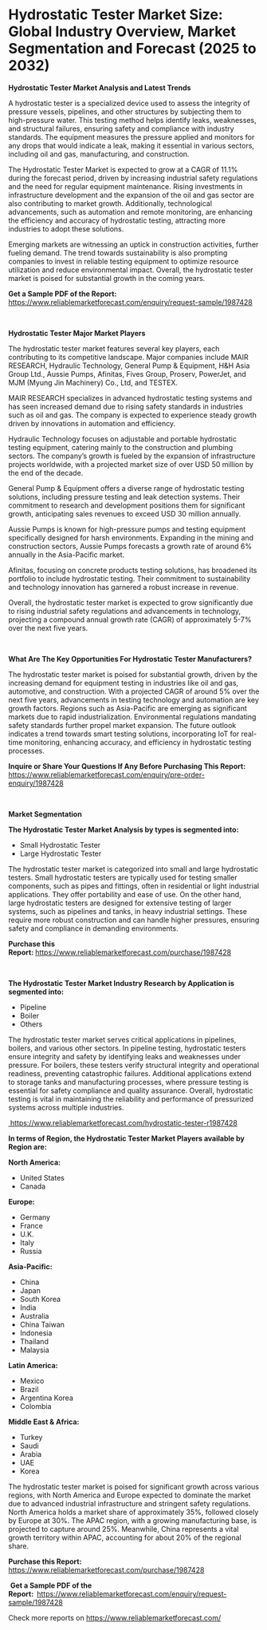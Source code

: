 <p><h1>Hydrostatic Tester Market Size: Global Industry Overview, Market Segmentation and Forecast (2025 to 2032)</h1></p><p><strong>Hydrostatic Tester Market Analysis and Latest Trends</strong></p>
<p><p>A hydrostatic tester is a specialized device used to assess the integrity of pressure vessels, pipelines, and other structures by subjecting them to high-pressure water. This testing method helps identify leaks, weaknesses, and structural failures, ensuring safety and compliance with industry standards. The equipment measures the pressure applied and monitors for any drops that would indicate a leak, making it essential in various sectors, including oil and gas, manufacturing, and construction.</p><p>The Hydrostatic Tester Market is expected to grow at a CAGR of 11.1% during the forecast period, driven by increasing industrial safety regulations and the need for regular equipment maintenance. Rising investments in infrastructure development and the expansion of the oil and gas sector are also contributing to market growth. Additionally, technological advancements, such as automation and remote monitoring, are enhancing the efficiency and accuracy of hydrostatic testing, attracting more industries to adopt these solutions.</p><p>Emerging markets are witnessing an uptick in construction activities, further fueling demand. The trend towards sustainability is also prompting companies to invest in reliable testing equipment to optimize resource utilization and reduce environmental impact. Overall, the hydrostatic tester market is poised for substantial growth in the coming years.</p></p>
<p><strong>Get a Sample PDF of the Report:&nbsp;</strong> <a href="https://www.reliablemarketforecast.com/enquiry/request-sample/1987428?utm_campaign=3182&utm_medium=2&utm_source=Github&utm_content=ia&utm_term=10042025&utm_id=hydrostatic-tester">https://www.reliablemarketforecast.com/enquiry/request-sample/1987428</a></p>
<p>&nbsp;</p>
<p><strong>Hydrostatic Tester Major Market Players</strong></p>
<p><p>The hydrostatic tester market features several key players, each contributing to its competitive landscape. Major companies include MAIR RESEARCH, Hydraulic Technology, General Pump & Equipment, H&H Asia Group Ltd., Aussie Pumps, Afinitas, Fives Group, Proserv, PowerJet, and MJM (Myung Jin Machinery) Co., Ltd, and TESTEX.</p><p>MAIR RESEARCH specializes in advanced hydrostatic testing systems and has seen increased demand due to rising safety standards in industries such as oil and gas. The company is expected to experience steady growth driven by innovations in automation and efficiency.</p><p>Hydraulic Technology focuses on adjustable and portable hydrostatic testing equipment, catering mainly to the construction and plumbing sectors. The company’s growth is fueled by the expansion of infrastructure projects worldwide, with a projected market size of over USD 50 million by the end of the decade.</p><p>General Pump & Equipment offers a diverse range of hydrostatic testing solutions, including pressure testing and leak detection systems. Their commitment to research and development positions them for significant growth, anticipating sales revenues to exceed USD 30 million annually.</p><p>Aussie Pumps is known for high-pressure pumps and testing equipment specifically designed for harsh environments. Expanding in the mining and construction sectors, Aussie Pumps forecasts a growth rate of around 6% annually in the Asia-Pacific market.</p><p>Afinitas, focusing on concrete products testing solutions, has broadened its portfolio to include hydrostatic testing. Their commitment to sustainability and technology innovation has garnered a robust increase in revenue.</p><p>Overall, the hydrostatic tester market is expected to grow significantly due to rising industrial safety regulations and advancements in technology, projecting a compound annual growth rate (CAGR) of approximately 5-7% over the next five years.</p></p>
<p>&nbsp;</p>
<p><strong>What Are The Key Opportunities For Hydrostatic Tester Manufacturers?</strong></p>
<p><p>The hydrostatic tester market is poised for substantial growth, driven by the increasing demand for equipment testing in industries like oil and gas, automotive, and construction. With a projected CAGR of around 5% over the next five years, advancements in testing technology and automation are key growth factors. Regions such as Asia-Pacific are emerging as significant markets due to rapid industrialization. Environmental regulations mandating safety standards further propel market expansion. The future outlook indicates a trend towards smart testing solutions, incorporating IoT for real-time monitoring, enhancing accuracy, and efficiency in hydrostatic testing processes.</p></p>
<p><strong>Inquire or Share Your Questions If Any Before Purchasing This Report:</strong> <a href="https://www.reliablemarketforecast.com/enquiry/pre-order-enquiry/1987428?utm_campaign=3182&utm_medium=2&utm_source=Github&utm_content=ia&utm_term=10042025&utm_id=hydrostatic-tester">https://www.reliablemarketforecast.com/enquiry/pre-order-enquiry/1987428</a></p>
<p>&nbsp;</p>
<p><strong>Market Segmentation</strong></p>
<p><strong>The Hydrostatic Tester Market Analysis by types is segmented into:</strong></p>
<p><ul><li>Small Hydrostatic Tester</li><li>Large Hydrostatic Tester</li></ul></p>
<p><p>The hydrostatic tester market is categorized into small and large hydrostatic testers. Small hydrostatic testers are typically used for testing smaller components, such as pipes and fittings, often in residential or light industrial applications. They offer portability and ease of use. On the other hand, large hydrostatic testers are designed for extensive testing of larger systems, such as pipelines and tanks, in heavy industrial settings. These require more robust construction and can handle higher pressures, ensuring safety and compliance in demanding environments.</p></p>
<p><strong>Purchase this Report:&nbsp;</strong><a href="https://www.reliablemarketforecast.com/purchase/1987428?utm_campaign=3182&utm_medium=2&utm_source=Github&utm_content=ia&utm_term=10042025&utm_id=hydrostatic-tester">https://www.reliablemarketforecast.com/purchase/1987428</a></p>
<p>&nbsp;</p>
<p><strong>The Hydrostatic Tester Market Industry Research by Application is segmented into:</strong></p>
<p><ul><li>Pipeline</li><li>Boiler</li><li>Others</li></ul></p>
<p><p>The hydrostatic tester market serves critical applications in pipelines, boilers, and various other sectors. In pipeline testing, hydrostatic testers ensure integrity and safety by identifying leaks and weaknesses under pressure. For boilers, these testers verify structural integrity and operational readiness, preventing catastrophic failures. Additional applications extend to storage tanks and manufacturing processes, where pressure testing is essential for safety compliance and quality assurance. Overall, hydrostatic testing is vital in maintaining the reliability and performance of pressurized systems across multiple industries.</p></p>
<p><a href="https://www.reliablemarketforecast.com/hydrostatic-tester-r1987428?utm_campaign=3182&utm_medium=2&utm_source=Github&utm_content=ia&utm_term=10042025&utm_id=hydrostatic-tester">&nbsp;https://www.reliablemarketforecast.com/hydrostatic-tester-r1987428</a></p>
<p><strong>In terms of Region, the Hydrostatic Tester Market Players available by Region are:</strong></p>
<p>
    <p> <strong> North America: </strong>
        <ul>
            <li>United States</li>
            <li>Canada</li>
        </ul>
        </p> 
    <p> <strong> Europe: </strong>
        <ul>
            <li>Germany</li>
            <li>France</li>
            <li>U.K.</li>
            <li>Italy</li>
            <li>Russia</li>
        </ul>
        </p> 
    <p> <strong> Asia-Pacific: </strong>
        <ul>
            <li>China</li>
            <li>Japan</li>
            <li>South Korea</li>
            <li>India</li>
            <li>Australia</li>
            <li>China Taiwan</li>
            <li>Indonesia</li>
            <li>Thailand</li>
            <li>Malaysia</li>
        </ul>
        </p> 
    <p> <strong> Latin America: </strong>
        <ul>
            <li>Mexico</li>
            <li>Brazil</li>
            <li>Argentina Korea</li>
            <li>Colombia</li>
        </ul>
        </p> 
    <p> <strong> Middle East & Africa: </strong>
        <ul>
            <li>Turkey</li>
            <li>Saudi</li>
            <li>Arabia</li>
            <li>UAE</li>
            <li>Korea</li>
        </ul>
    </p>
    </p>
<p><p>The hydrostatic tester market is poised for significant growth across various regions, with North America and Europe expected to dominate the market due to advanced industrial infrastructure and stringent safety regulations. North America holds a market share of approximately 35%, followed closely by Europe at 30%. The APAC region, with a growing manufacturing base, is projected to capture around 25%. Meanwhile, China represents a vital growth territory within APAC, accounting for about 20% of the regional share.</p></p>
<p><strong>Purchase this Report: </strong><a href="https://www.reliablemarketforecast.com/purchase/1987428?utm_campaign=3182&utm_medium=2&utm_source=Github&utm_content=ia&utm_term=10042025&utm_id=hydrostatic-tester">https://www.reliablemarketforecast.com/purchase/1987428</a></p>
<p>&nbsp;<strong>Get a Sample PDF of the Report:&nbsp;&nbsp;</strong><a href="https://www.reliablemarketforecast.com/enquiry/request-sample/1987428?utm_campaign=3182&utm_medium=2&utm_source=Github&utm_content=ia&utm_term=10042025&utm_id=hydrostatic-tester">https://www.reliablemarketforecast.com/enquiry/request-sample/1987428</a></p>
<p><strong></strong></p>
<p>Check more reports on <a href="https://www.reliablemarketforecast.com/?utm_campaign=3182&utm_medium=2&utm_source=Github&utm_content=ia&utm_term=10042025&utm_id=hydrostatic-tester">https://www.reliablemarketforecast.com/</a></p>
